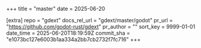+++
title = "master"
date = 2025-06-20

[extra]
repo = "gdext"
docs_rel_url = "gdext/master/godot"
pr_url = "https://github.com/godot-rust/gdext"
pr_author = ""
sort_key = 9999-01-01
date_time = 2025-06-20T18:19:59Z
commit_sha = "e1073bc127e6003b1aa334a2bb7cb2732f7fc716"
+++


